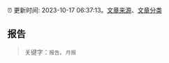 :alarm_clock: 更新时间: 2023-10-17 06:37:13。[文章来源](/README.md)、[文章分类](/TAGS.md)

## 报告


> 关键字：`报告`、`月报`



